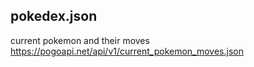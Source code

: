 
## pokedex.json 

current pokemon and their moves
https://pogoapi.net/api/v1/current_pokemon_moves.json


